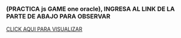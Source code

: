 ###    (PRACTICA js GAME one oracle),  INGRESA AL LINK DE LA PARTE DE ABAJO PARA OBSERVAR 
[ CLICK AQUI PARA VISUALIZAR ](https://breinnerbenitez.github.io/Adivina_un_numeroGAME/)
